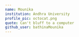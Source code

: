 ```yaml
---
name: Mounika
institution: Andhra University 
profile_pic: octocat.png
quote: Can't bluff to a computer
github_user: bathinaMounika
---
```

